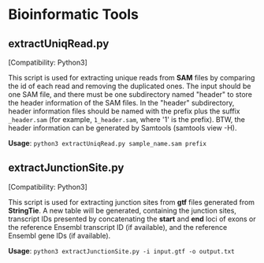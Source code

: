 # Bioinformatic Tools

## extractUniqRead.py

[Compatibility: Python3]

This script is used for extracting unique reads from **SAM** files by comparing the id of each read and removing the duplicated ones. The input should be one SAM file, and there must be one subdirectory named "header" to store the header information of the SAM files. In the "header" subdirectory, header information files should be named with the prefix plus the suffix `_header.sam` (for example, `1_header.sam`, where '1' is the prefix). BTW, the header information can be generated by Samtools (samtools view -H).

**Usage**: `python3 extractUniqRead.py sample_name.sam prefix`


## extractJunctionSite.py

[Compatibility: Python3]

This script is used for extracting junction sites from **gtf** files generated from **StringTie**. A new table will be generated, containing the junction sites, transcript IDs presented by concatenating the **start** and **end** loci of exons or the reference Ensembl transcript ID (if available), and the reference Ensembl gene IDs (if available).

**Usage**: `python3 extractJunctionSite.py -i input.gtf -o output.txt`
